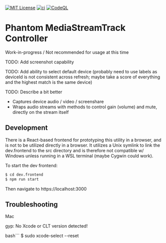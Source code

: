[![MIT License][license-image]][license-url]
[![ci][ci-image]][ci-url]
[![CodeQL][codeql-image]][codeql-url]

[license-image]: https://img.shields.io/github/license/zenosmosis/media-stream-track-controller
[license-url]: https://raw.githubusercontent.com/zenOSmosis/media-stream-track-controller/main/LICENSE
[ci-image]: https://github.com/zenosmosis/media-stream-track-controller/actions/workflows/ci.yml/badge.svg
[ci-url]: https://github.com/zenOSmosis/media-stream-track-controller/actions/workflows/ci.yml
[codeql-image]: https://github.com/zenosmosis/media-stream-track-controller/workflows/CodeQL/badge.svg
[codeql-url]: https://github.com/zenOSmosis/media-stream-track-controller/actions/workflows/codeql-analysis.yml

# Phantom MediaStreamTrack Controller

Work-in-progress / Not recommended for usage at this time

TODO: Add screenshot capability

TODO: Add ability to select default device (probably need to use labels as deviceId is not consistent across refresh; maybe take a score of everything and the highest match is the same device)

TODO: Describe a bit better

- Captures device audio / video / screenshare
- Wraps audio streams with methods to control gain (volume) and mute, directly on the stream itself

## Development

There is a React-based frontend for prototyping this utility in a browser, and is not to be utilized directly in a browser.  It utilizes a Unix symlink to link the dev.frontend to the src directory and is therefore not compatible w/ Windows unless running in a WSL terminal (maybe Cygwin could work).

To start the dev frontend:

```bash
$ cd dev.frontend
$ npm run start
```

Then navigate to https://localhost:3000

## Troubleshooting

Mac

gyp: No Xcode or CLT version detected!

bash```
$ sudo xcode-select --reset
```
